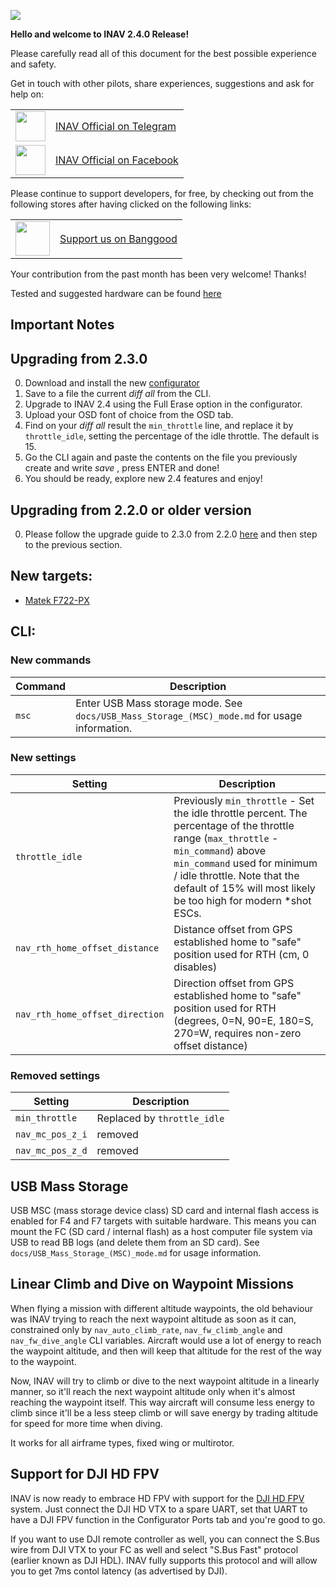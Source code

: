 
![](http://static.rcgroups.net/forums/attachments/6/1/0/3/7/6/a9088858-102-inav.png)

**Hello and welcome to INAV 2.4.0 Release!**

Please carefully read all of this document for the best possible experience and safety.

Get in touch with other pilots, share experiences, suggestions and ask for help on:

<table>
  <tbody>
    <tr>
      <td><img src="https://upload.wikimedia.org/wikipedia/commons/thumb/8/82/Telegram_logo.svg/1024px-Telegram_logo.svg.png" width="48"></td>
      <td><a href="https://t.me/INAVFlight">INAV Official on Telegram</a></td>
    </tr>
    <tr>
      <td><img src="https://upload.wikimedia.org/wikipedia/commons/c/cd/Facebook_logo_%28square%29.png" width="48"></td>
      <td><a href="https://www.facebook.com/groups/INAVOfficial">INAV Official on Facebook</a></td>
    </tr>
  </tbody>
</table>

Please continue to support developers, for free, by checking out from the following stores after having clicked on the following links:

<table>
  <tbody>
    <tr>
      <td><img src="https://lh3.googleusercontent.com/TiHXyUiZ2COk7OmceBgo1qeRN2APAjWL5qUydGc-U3LqkJb3n13EhYEJ8Dpz_IACNHU" width="55"></td>
      <td><a href="https://inavflight.com/shop/u/bg">Support us on Banggood</a></td>
    </tr>
  </tbody>
</table>

Your contribution from the past month has been very welcome! Thanks!

Tested and suggested hardware can be found [here](https://github.com/iNavFlight/inav/wiki/Welcome-to-INAV,-useful-links-and-products) 

## Important Notes

## Upgrading from 2.3.0

0. Download and install the new [configurator](https://github.com/iNavFlight/inav-configurator/releases)
1. Save to a file the current _diff all_ from the CLI.
2. Upgrade to INAV 2.4 using the Full Erase option in the configurator.
3. Upload your OSD font of choice from the OSD tab.
4. Find on your _diff all_ result the `min_throttle` line, and replace it by `throttle_idle`, setting the percentage of the idle throttle. The default is 15.
5. Go the CLI again and paste the contents on the file you previously create and write _save_ , press ENTER and done!
6. You should be ready, explore new 2.4 features and enjoy!

## Upgrading from 2.2.0 or older version

0. Please follow the upgrade guide to 2.3.0 from 2.2.0 [here](https://github.com/iNavFlight/inav/wiki/2.3.0-Release-Notes#upgrading-from-220) and then step to the previous section.
 
## New targets:

* [Matek F722-PX](https://inavflight.com/shop/s/bg/1625181)


## CLI:

### New commands

| Command | Description |
| ------- | ----------- |
| `msc`   | Enter USB Mass storage mode. See `docs/USB_Mass_Storage_(MSC)_mode.md` for usage information. |

### New settings

| Setting | Description |
| ----    | ------ |
| `throttle_idle` | Previously `min_throttle` - Set the idle throttle percent. The percentage of the throttle range (`max_throttle` - `min_command`) above `min_command` used for minimum / idle throttle. Note that the default of 15% will most likely be too high for modern *shot ESCs. |
| `nav_rth_home_offset_distance` | Distance offset from GPS established home to "safe" position used for RTH (cm, 0 disables) |
| `nav_rth_home_offset_direction` |  Direction offset from GPS established home to "safe" position used for RTH (degrees, 0=N, 90=E, 180=S, 270=W, requires non-zero offset distance) |

### Removed settings

| Setting | Description |
| ----    | ------ |
| `min_throttle` | Replaced by `throttle_idle` |
| `nav_mc_pos_z_i` | removed |
| `nav_mc_pos_z_d` | removed |

## USB Mass Storage 

USB MSC (mass storage device class) SD card and internal flash access is enabled for F4 and F7 targets with suitable hardware. This means you can mount the FC (SD card / internal flash) as a host computer file system via USB to read BB logs (and delete them from an SD card). See `docs/USB_Mass_Storage_(MSC)_mode.md` for usage information.
 
## Linear Climb and Dive on Waypoint Missions

When flying a mission with different altitude waypoints, the old behaviour was INAV trying to reach the next waypoint altitude as soon as it can, constrained only by `nav_auto_climb_rate`, `nav_fw_climb_angle` and `nav_fw_dive_angle` CLI variables. Aircraft would use a lot of energy to reach the waypoint altitude, and then will keep that altitude for the rest of the way to the waypoint.

Now, INAV will try to climb or dive to the next waypoint altitude in a linearly manner, so it'll reach the next waypoint altitude only when it's almost reaching the waypoint itself. This way aircraft will consume less energy to climb since it'll be a less steep climb or will save energy by trading altitude for speed for more time when diving.

It works for all airframe types, fixed wing or multirotor.

## Support for DJI HD FPV

INAV is now ready to embrace HD FPV with support for the [DJI HD FPV](https://inavflight.com/shop/s/bg/1540481) system. Just connect the DJI HD VTX to a spare UART, set that UART to have a DJI FPV function in the Configurator Ports tab and you're good to go.

If you want to use DJI remote controller as well, you can connect the S.Bus wire from DJI VTX to your FC as well and select "S.Bus Fast" protocol (earlier known as  DJI HDL). INAV fully supports this protocol and will allow you to get 7ms contol latency (as advertised by DJI).